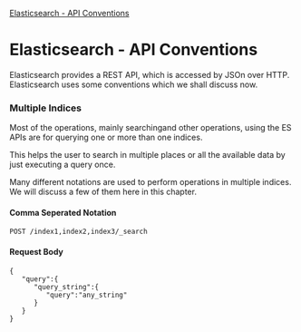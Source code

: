 [Elasticsearch - API Conventions](https://www.tutorialspoint.com/elasticsearch/elasticsearch_api_conventions.htm)



# Elasticsearch - API Conventions


Elasticsearch provides a REST API, which is accessed by JSOn over HTTP.
Elasticsearch uses some conventions which we shall discuss now.


### Multiple Indices

Most of the operations, mainly searchingand other operations,
using the ES APIs are for querying one or more than one indices.


This helps the user to search in multiple places or all the available data by 
just executing a query once.


Many different notations are used to perform operations in multiple indices.
We will discuss a few of them here in this chapter.


#### Comma Seperated Notation

    POST /index1,index2,index3/_search
    
#### Request Body

    {
       "query":{
          "query_string":{
             "query":"any_string"
          }
       }
    }

